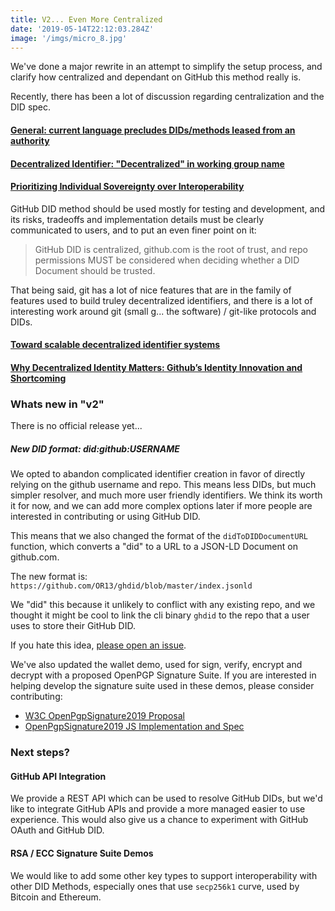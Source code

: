 ```yaml
---
title: V2... Even More Centralized
date: '2019-05-14T22:12:03.284Z'
image: '/imgs/micro_8.jpg'
---
```


We've done a major rewrite in an attempt to simplify the setup process, and
clarify how centralized and dependant on GitHub this method really is.

Recently, there has been a lot of discussion regarding centralization and the
DID spec.

#### [General: current language precludes DIDs/methods leased from an authority](https://github.com/w3c-ccg/did-wg-charter/issues/16)

#### [Decentralized Identifier: "Decentralized" in working group name](https://github.com/w3c-ccg/did-wg-charter/issues/22)

#### [Prioritizing Individual Sovereignty over Interoperability](https://stories.jolocom.com/prioritizing-individual-sovereignty-over-interoperability-95ec17a36c9b)

GitHub DID method should be used mostly for testing and development, and its
risks, tradeoffs and implementation details must be clearly communicated to
users, and to put an even finer point on it:

> GitHub DID is centralized, github.com is the root of trust, and repo
> permissions MUST be considered when deciding whether a DID Document should be
> trusted.

That being said, git has a lot of nice features that are in the family of
features used to build truley decentralized identifiers, and there is a lot of
interesting work around git (small g... the software) / git-like protocols and
DIDs.

#### [Toward scalable decentralized identifier systems](https://techcommunity.microsoft.com/t5/Azure-Active-Directory-Identity/Toward-scalable-decentralized-identifier-systems/ba-p/560168)

#### [Why Decentralized Identity Matters: Github’s Identity Innovation and Shortcoming](https://continuations.com/post/131622514215/why-decentralized-identity-matters-githubs)

### Whats new in "v2"

There is no official release yet...

##### New DID format: did:github:USERNAME

We opted to abandon complicated identifier creation in favor of directly relying
on the github username and repo. This means less DIDs, but much simpler
resolver, and much more user friendly identifiers. We think its worth it for
now, and we can add more complex options later if more people are interested in
contributing or using GitHub DID.

This means that we also changed the format of the `didToDIDDocumentURL`
function, which converts a "did" to a URL to a JSON-LD Document on github.com.

The new format is: `https://github.com/OR13/ghdid/blob/master/index.jsonld`

We "did" this because it unlikely to conflict with any existing repo, and we
thought it might be cool to link the cli binary `ghdid` to the repo that a user
uses to store their GitHub DID.

If you hate this idea,
[please open an issue](https://github.com/decentralized-identity/github-did/issues/new).

We've also updated the wallet demo, used for sign, verify, encrypt and decrypt
with a proposed OpenPGP Signature Suite. If you are interested in helping
develop the signature suite used in these demos, please consider contributing:

- [W3C OpenPgpSignature2019 Proposal](https://github.com/w3c-ccg/community/issues/71)
- [OpenPgpSignature2019 JS Implementation and Spec](https://github.com/transmute-industries/PROPOSAL-OpenPgpSignature2019)

### Next steps?

#### GitHub API Integration

We provide a REST API which can be used to resolve GitHub DIDs, but we'd like to
integrate GitHub APIs and provide a more managed easier to use experience. This
would also give us a chance to experiment with GitHub OAuth and GitHub DID.

#### RSA / ECC Signature Suite Demos

We would like to add some other key types to support interoperability with other
DID Methods, especially ones that use `secp256k1` curve, used by Bitcoin and
Ethereum.
